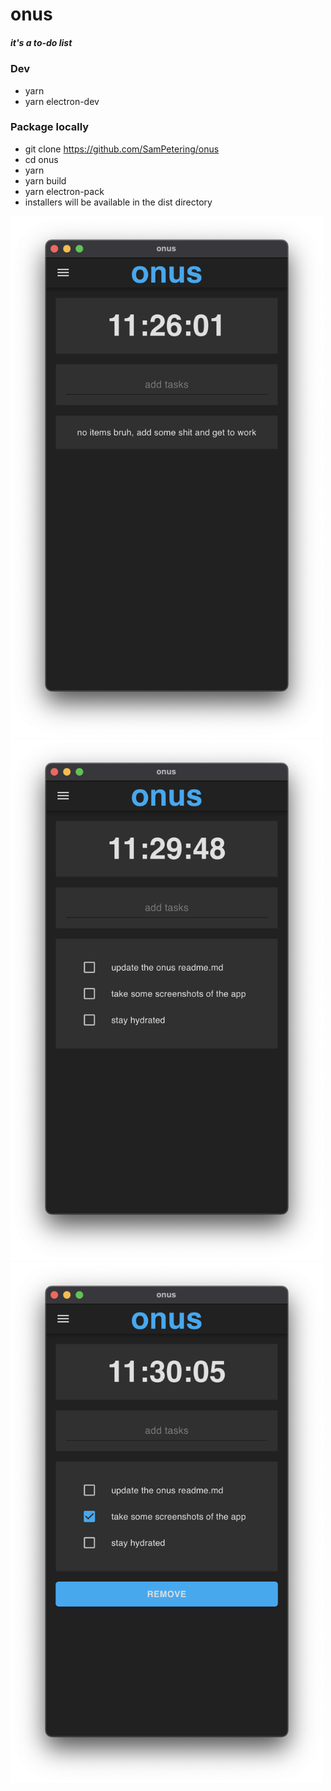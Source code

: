 # onus 
##### it's a to-do list

### Dev
* yarn
* yarn electron-dev

### Package locally
* git clone https://github.com/SamPetering/onus
* cd onus
* yarn
* yarn build
* yarn electron-pack
* installers will be available in the dist directory

<img src="https://github.com/SamPetering/onus/blob/master/screenshots/ssNoItems.png?raw=true" alt="screenshot 1" width="500">
<img src="https://github.com/SamPetering/onus/blob/master/screenshots/ssItemsNoCheck.png?raw=true" alt="screenshot 2" width="500">
<img src="https://github.com/SamPetering/onus/blob/master/screenshots/ssItemsChecked.png?raw=true" alt="screenshot 3" width="500">
